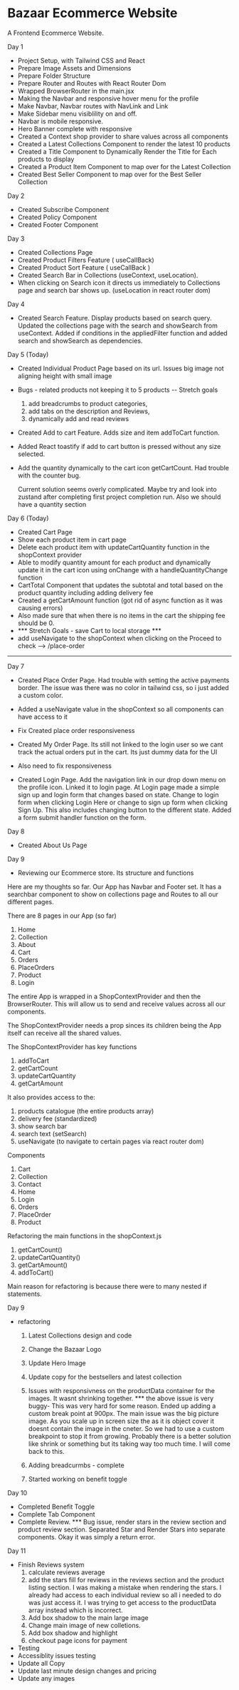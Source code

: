 # Bazaar Ecommerce Website

A Frontend Ecommerce Website.

Day 1

- Project Setup, with Tailwind CSS and React
- Prepare Image Assets and Dimensions
- Prepare Folder Structure
- Prepare Router and Routes with React Router Dom
- Wrapped BrowserRouter in the main.jsx
- Making the Navbar and responsive hover menu for the profile
- Make Navbar, Navbar routes with NavLink and Link
- Make Sidebar menu visiblility on and off.
- Navbar is mobile responsive.
- Hero Banner complete with responsive
- Created a Context shop provider to share values across all components
- Created a Latest Collections Component to render the latest 10 products
- Created a Title Component to Dynamically Render the Title for Each products to display
- Created a Product Item Component to map over for the Latest Collection
- Created Best Seller Component to map over for the Best Seller Collection

Day 2

- Created Subscribe Component
- Created Policy Component
- Created Footer Component

Day 3

- Created Collections Page
- Created Product Filters Feature ( useCallBack)
- Created Product Sort Feature ( useCallBack )
- Created Search Bar in Collections (useContext, useLocation).
- When clicking on Search icon it directs us immediately to Collections page and search bar shows up. (useLocation in react router dom)

Day 4

- Created Search Feature. Display products based on search query. Updated the collections page with the search and showSearch from useContext. Added if conditions in the appliedFilter function and added search and showSearch as dependencies.

Day 5 (Today)

- Created Individual Product Page based on its url. Issues big image not aligning height with small image
- Bugs - related products not keeping it to 5 products
  -- Stretch goals

  1. add breadcrumbs to product categories,
  2. add tabs on the description and Reviews,
  3. dynamically add and read reviews

- Created Add to cart Feature. Adds size and item addToCart function.
- Added React toastify if add to cart button is pressed without any size selected.
- Add the quantity dynamically to the cart icon getCartCount. Had trouble with the counter bug.

  Current solution seems overly complicated. Maybe try and look into zustand after completing first project completion run.
  Also we should have a quantity section

Day 6 (Today)

- Created Cart Page
- Show each product item in cart page
- Delete each product item with updateCartQuantity function in the shopContext provider
- Able to modify quantity amount for each product and dynamically update it in the cart icon using onChange with a handleQuantityChange function
- CartTotal Component that updates the subtotal and total based on the product quantity including adding delivery fee
- Created a getCartAmount function (got rid of async function as it was causing errors)
- Also made sure that when there is no items in the cart the shipping fee should be 0.
- \*\*\* Stretch Goals - save Cart to local storage \*\*\*
- add useNavigate to the shopContext when clicking on the Proceed to check --> /place-order

---

Day 7

- Created Place Order Page. Had trouble with setting the active payments border. The issue was there was no color in tailwind css, so i just added a custom color.
- Added a useNavigate value in the shopContext so all components can have access to it
- Fix Created place order responsiveness

- Created My Order Page. Its still not linked to the login user so we cant track the actual orders put in the cart. Its just dummy data for the UI
- Also need to fix responsiveness

- Created Login Page. Add the navigation link in our drop down menu on the profile icon. Linked it to login page. At Login page made a simple sign up and login form that changes based on state. Change to login form when clicking Login Here or change to sign up form when clicking Sign Up. This also includes changing button to the different state. Added a form submit handler function on the form.

Day 8

- Created About Us Page

Day 9

- Reviewing our Ecommerce store. Its structure and functions

Here are my thoughts so far.
Our App has Navbar and Footer set. It has a searchbar component to show on collections page and Routes to all our different pages.

There are 8 pages in our App (so far)

1. Home
2. Collection
3. About
4. Cart
5. Orders
6. PlaceOrders
7. Product
8. Login

The entire App is wrapped in a ShopContextProvider and then the BrowserRouter. This will allow us to send and receive values across all our components.

The ShopContextProvider needs a prop sinces its children being the App itself can receive all the shared values.

The ShopContextProvider has key functions

1. addToCart
2. getCartCount
3. updateCartQuantity
4. getCartAmount

It also provides access to the:

1. products catalogue (the entire products array)
2. delivery fee (standardized)
3. show search bar
4. search text (setSearch)
5. useNavigate (to navigate to certain pages via react router dom)

Components

1. Cart
2. Collection
3. Contact
4. Home
5. Login
6. Orders
7. PlaceOrder
8. Product

Refactoring the main functions in the shopContext.js

1. getCartCount()
2. updateCartQuantity()
3. getCartAmount()
4. addToCart()

Main reason for refactoring is because there were to many nested if statements.

Day 9

- refactoring

  1. Latest Collections design and code
  2. Change the Bazaar Logo
  3. Update Hero Image
  4. Update copy for the bestsellers and latest collection
  5. Issues with responsivness on the productData container for the images. It wasnt shrinking together.
     \*\*\* the above issue is very buggy- This was very hard for some reason. Ended up adding a custom break point at 900px. The main issue was the big picture image. As you scale up in screen size the as it is object cover it doesnt contain the image in the cneter. So we had to use a custom breakpoint to stop it from growing. Probably there is a better solution like shrink or something but its taking way too much time. I will come back to this.

  6. Adding breadcurmbs - complete
  7. Started working on benefit toggle

Day 10

- Completed Benefit Toggle
- Complete Tab Component
- Complete Review. \*\*\* Bug issue, render stars in the review section and product review section. Separated Star and Render Stars into separate components. Okay it was simply a return error.

Day 11

- Finish Reviews system
  1. calculate reviews average
  2. add the stars fill for reviews in the reviews section and the product listing section. I was making a mistake when rendering the stars. I already had access to each individual review so all i needed to do was just access it. I was trying to get access to the productData array instead which is incorrect.
  3. Add box shadow to the main large image
  4. Change main image of new colletions.
  5. Add box shadow and highlight
  6. checkout page icons for payment
- Testing
- Accessiblity issues testing
- Update all Copy
- Update last minute design changes and pricing
- Update any images
